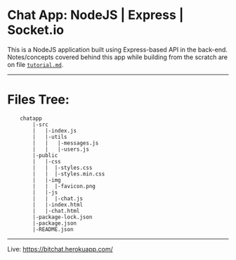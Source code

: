 # Chat App: NodeJS | Express | Socket.io

This is a NodeJS application built using Express-based API in the back-end. Notes/concepts covered behind this app while building from the scratch are on file [`tutorial.md`](https://github.com/bithapa/chatapp/blob/master/tutorial.md). 

---
# Files Tree:
```
    chatapp
        |-src
        |   |-index.js
        |   |-utils
        |   |   |-messages.js
        |   |   |-users.js
        |-public
        |   |-css
        |   |  |-styles.css
        |   |  |-styles.min.css
        |   |-img
        |   |  |-favicon.png
        |   |-js
        |   |  |-chat.js
        |   |-index.html
        |   |-chat.html
        |-package-lock.json
        |-package.json
        |-README.json
```
---
Live: https://bitchat.herokuapp.com/
